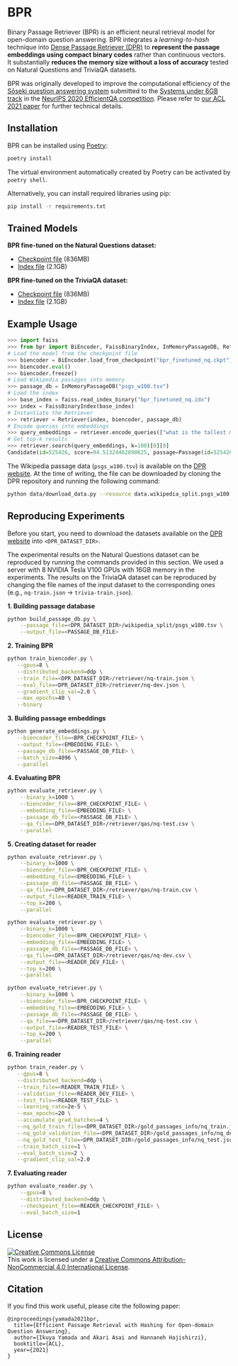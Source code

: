 # BPR

Binary Passage Retriever (BPR) is an efficient neural retrieval model for
open-domain question answering. BPR integrates a _learning-to-hash_ technique
into [Dense Passage Retriever (DPR)](https://github.com/facebookresearch/DPR) to
**represent the passage embeddings using compact binary codes** rather than
continuous vectors. It substantially **reduces the memory size without a loss of
accuracy** tested on Natural Questions and TriviaQA datasets.

BPR was originally developed to improve the computational efficiency of the
[Sōseki question answering system](https://demo.soseki.ai/) submitted to the
[Systems under 6GB track](https://ai.google.com/research/NaturalQuestions/efficientqa)
in the [NeurIPS 2020 EfficientQA competition](https://efficientqa.github.io/).
Please refer to [our ACL 2021 paper](#) for further technical details.

## Installation

BPR can be installed using [Poetry](https://python-poetry.org/):

```bash
poetry install
```

The virtual environment automatically created by Poetry can be activated by
`poetry shell`.

Alternatively, you can install required libraries using pip:

```bash
pip install -r requirements.txt
```

## Trained Models

**BPR fine-tuned on the Natural Questions dataset:**

- [Checkpoint file](https://drive.google.com/file/d/1BibJ0GQn6rvKfEBksPMeyx-vl3s57vT7/view?usp=sharing)
  (836MB)
- [Index file](https://drive.google.com/file/d/1hTnTi1r_6lGfUmJ9RWbx3ciX8r6GDrOT/view?usp=sharing)
  (2.1GB)

**BPR fine-tuned on the TriviaQA dataset:**

- [Checkpoint file](https://drive.google.com/file/d/1ehbpUo0EmAW61Jc72xi1S02548p0Dw6I/view?usp=sharing)
  (836MB)
- [Index file](https://drive.google.com/file/d/1EqGAkxIrg6TkVG72kCYMdH7jUIsQFvte/view?usp=sharing)
  (2.1GB)

## Example Usage

```python
>>> import faiss
>>> from bpr import BiEncoder, FaissBinaryIndex, InMemoryPassageDB, Retriever
# Load the model from the checkpoint file
>>> biencoder = BiEncoder.load_from_checkpoint("bpr_finetuned_nq.ckpt")
>>> biencoder.eval()
>>> biencoder.freeze()
# Load Wikipedia passages into memory
>>> passage_db = InMemoryPassageDB("psgs_w100.tsv")
# Load the index
>>> base_index = faiss.read_index_binary("bpr_finetuned_nq.idx")
>>> index = FaissBinaryIndex(base_index)
# Instantiate the Retriever
>>> retriever = Retriever(index, biencoder, passage_db)
# Encode queries into embeddings
>>> query_embeddings = retriever.encode_queries(["what is the tallest mountain in the world"])
# Get top-k results
>>> retriever.search(query_embeddings, k=100)[0][0]
Candidate(id=525426, score=94.51324462890625, passage=Passage(id=525426, title='per year (upwards) and per year (northeastwards), but another account mentions more lateral movement (), and even shrinkage has been suggested. The summit of Everest is the point at which earth\'s surface reaches the greatest distance above sea level. Several other mountains are sometimes claimed to be the "tallest mountains on earth". Mauna Kea in Hawaii is tallest when measured from its base; it rises over when measured from its base on the mid-ocean floor, but only attains above sea level. By the same measure of base to summit, Denali, in Alaska, also known as Mount McKinley, is taller than', text='Mount Everest'))
```

The Wikipedia passage data (`psgs_w100.tsv`) is available on the
[DPR website](https://github.com/facebookresearch/DPR). At the time of writing,
the file can be downloaded by cloning the DPR repository and running the
following command:

```bash
python data/download_data.py --resource data.wikipedia_split.psgs_w100
```

## Reproducing Experiments

Before you start, you need to download the datasets available on the
[DPR website](https://github.com/facebookresearch/DPR) into `<DPR_DATASET_DIR>`.

The experimental results on the Natural Questions dataset can be reproduced by
running the commands provided in this section. We used a server with 8 NVIDIA
Tesla V100 GPUs with 16GB memory in the experiments. The results on the TriviaQA
dataset can be reproduced by changing the file names of the input dataset to the
corresponding ones (e.g., `nq-train.json` -> `trivia-train.json`).

**1. Building passage database**

```bash
python build_passage_db.py \
    --passage_file=<DPR_DATASET_DIR>/wikipedia_split/psgs_w100.tsv \
    --output_file=<PASSAGE_DB_FILE>
```

**2. Training BPR**

```bash
python train_biencoder.py \
   --gpus=8 \
   --distributed_backend=ddp \
   --train_file=<DPR_DATASET_DIR>/retriever/nq-train.json \
   --eval_file=<DPR_DATASET_DIR>/retriever/nq-dev.json \
   --gradient_clip_val=2.0 \
   --max_epochs=40 \
   --binary
```

**3. Building passage embeddings**

```bash
python generate_embeddings.py \
   --biencoder_file=<BPR_CHECKPOINT_FILE> \
   --output_file=<EMBEDDING_FILE> \
   --passage_db_file=<PASSAGE_DB_FILE> \
   --batch_size=4096 \
   --parallel
```

**4. Evaluating BPR**

```bash
python evaluate_retriever.py \
    --binary_k=1000 \
    --biencoder_file=<BPR_CHECKPOINT_FILE> \
    --embedding_file=<EMBEDDING_FILE> \
    --passage_db_file=<PASSAGE_DB_FILE> \
    --qa_file=<DPR_DATASET_DIR>/retriever/qas/nq-test.csv \
    --parallel
```

**5. Creating dataset for reader**

```bash
python evaluate_retriever.py \
    --binary_k=1000 \
    --biencoder_file=<BPR_CHECKPOINT_FILE> \
    --embedding_file=<EMBEDDING_FILE> \
    --passage_db_file=<PASSAGE_DB_FILE> \
    --qa_file=<DPR_DATASET_DIR>/retriever/qas/nq-train.csv \
    --output_file=<READER_TRAIN_FILE> \
    --top_k=200 \
    --parallel

python evaluate_retriever.py \
    --binary_k=1000 \
    --biencoder_file=<BPR_CHECKPOINT_FILE> \
    --embedding_file=<EMBEDDING_FILE> \
    --passage_db_file=<PASSAGE_DB_FILE> \
    --qa_file=<DPR_DATASET_DIR>/retriever/qas/nq-dev.csv \
    --output_file=<READER_DEV_FILE> \
    --top_k=200 \
    --parallel

python evaluate_retriever.py \
    --binary_k=1000 \
    --biencoder_file=<BPR_CHECKPOINT_FILE> \
    --embedding_file=<EMBEDDING_FILE> \
    --passage_db_file=<PASSAGE_DB_FILE> \
    --qa_file==<DPR_DATASET_DIR>/retriever/qas/nq-test.csv \
    --output_file=<READER_TEST_FILE> \
    --top_k=200 \
    --parallel
```

**6. Training reader**

```bash
python train_reader.py \
   --gpus=8 \
   --distributed_backend=ddp \
   --train_file=<READER_TRAIN_FILE> \
   --validation_file=<READER_DEV_FILE> \
   --test_file=<READER_TEST_FILE> \
   --learning_rate=2e-5 \
   --max_epochs=20 \
   --accumulate_grad_batches=4 \
   --nq_gold_train_file=<DPR_DATASET_DIR>/gold_passages_info/nq_train.json \
   --nq_gold_validation_file=<DPR_DATASET_DIR>/gold_passages_info/nq_dev.json \
   --nq_gold_test_file=<DPR_DATASET_DIR>/gold_passages_info/nq_test.json \
   --train_batch_size=1 \
   --eval_batch_size=2 \
   --gradient_clip_val=2.0
```

**7. Evaluating reader**

```bash
python evaluate_reader.py \
    --gpus=8 \
    --distributed_backend=ddp \
    --checkpoint_file=<READER_CHECKPOINT_FILE> \
    --eval_batch_size=1
```

## License

<a rel="license" href="http://creativecommons.org/licenses/by-nc/4.0/"><img alt="Creative Commons License" style="border-width:0" src="https://i.creativecommons.org/l/by-nc/4.0/88x31.png" /></a><br />This
work is licensed under a
<a rel="license" href="http://creativecommons.org/licenses/by-nc/4.0/">Creative
Commons Attribution-NonCommercial 4.0 International License</a>.

## Citation

If you find this work useful, please cite the following paper:

```
@inproceedings{yamada2021bpr,
  title={Efficient Passage Retrieval with Hashing for Open-domain Question Answering},
  author={Ikuya Yamada and Akari Asai and Hannaneh Hajishirzi},
  booktitle={ACL},
  year={2021}
}
```
